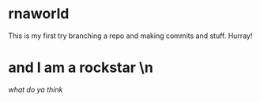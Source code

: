 # rnaworld
This is my first try branching a repo and making commits and stuff. Hurray!
# and I am a rockstar \n
*what do ya think*